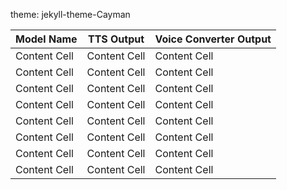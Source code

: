 theme: jekyll-theme-Cayman

| Model Name    | TTS Output    | Voice Converter Output  | 
| ------------- | ------------- | -------------           |
| Content Cell  | Content Cell  | Content Cell            |
| Content Cell  | Content Cell  | Content Cell            |
| Content Cell  | Content Cell  | Content Cell            |
| Content Cell  | Content Cell  | Content Cell            |
| Content Cell  | Content Cell  | Content Cell            |
| Content Cell  | Content Cell  | Content Cell            |
| Content Cell  | Content Cell  | Content Cell            |
| Content Cell  | Content Cell  | Content Cell            |
